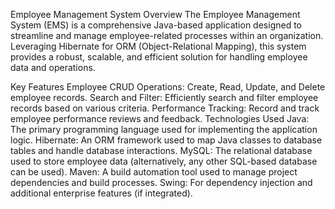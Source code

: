 Employee Management System
Overview
The Employee Management System (EMS) is a comprehensive Java-based application designed to streamline and manage employee-related processes within an organization. Leveraging Hibernate for ORM (Object-Relational Mapping), this system provides a robust, scalable, and efficient solution for handling employee data and operations.

Key Features
Employee CRUD Operations: Create, Read, Update, and Delete employee records.
Search and Filter: Efficiently search and filter employee records based on various criteria.
Performance Tracking: Record and track employee performance reviews and feedback.
Technologies Used
Java: The primary programming language used for implementing the application logic.
Hibernate: An ORM framework used to map Java classes to database tables and handle database interactions.
MySQL: The relational database used to store employee data (alternatively, any other SQL-based database can be used).
Maven: A build automation tool used to manage project dependencies and build processes.
Swing: For dependency injection and additional enterprise features (if integrated).




